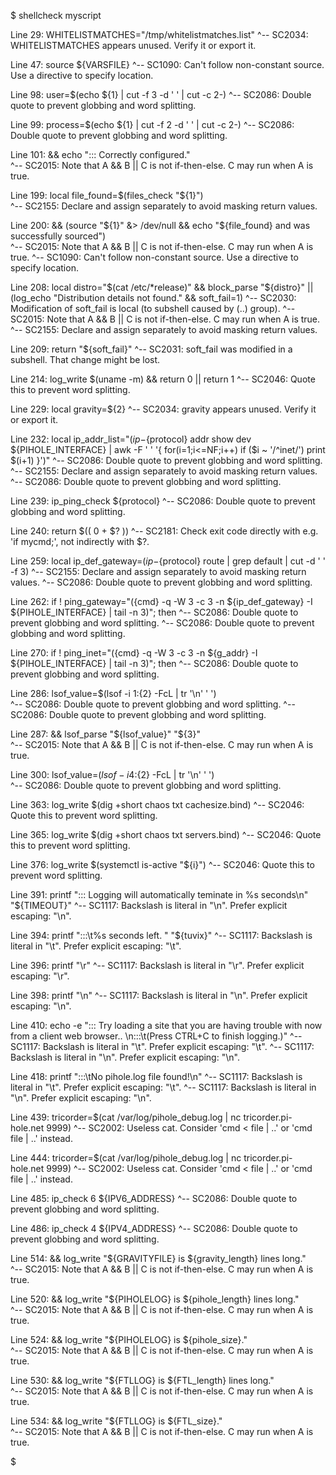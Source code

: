 $ shellcheck myscript
 
Line 29:
WHITELISTMATCHES="/tmp/whitelistmatches.list"
^-- SC2034: WHITELISTMATCHES appears unused. Verify it or export it.
 
Line 47:
source ${VARSFILE}
^-- SC1090: Can't follow non-constant source. Use a directive to specify location.
 
Line 98:
  user=$(echo ${1} | cut -f 3 -d ' ' | cut -c 2-)
              ^-- SC2086: Double quote to prevent globbing and word splitting.
 
Line 99:
  process=$(echo ${1} | cut -f 2 -d ' ' | cut -c 2-)
                 ^-- SC2086: Double quote to prevent globbing and word splitting.
 
Line 101:
  && echo ":::       Correctly configured." \
  ^-- SC2015: Note that A && B || C is not if-then-else. C may run when A is true.
 
Line 199:
  local file_found=$(files_check "${1}") \
        ^-- SC2155: Declare and assign separately to avoid masking return values.
 
Line 200:
   && (source "${1}" &> /dev/null && echo "${file_found} and was successfully sourced") \
   ^-- SC2015: Note that A && B || C is not if-then-else. C may run when A is true.
       ^-- SC1090: Can't follow non-constant source. Use a directive to specify location.
 
Line 208:
        local distro="$(cat /etc/*release)" && block_parse "${distro}" || (log_echo "Distribution details not found." && soft_fail=1)
                                                                                                                         ^-- SC2030: Modification of soft_fail is local (to subshell caused by (..) group).
                                            ^-- SC2015: Note that A && B || C is not if-then-else. C may run when A is true.
              ^-- SC2155: Declare and assign separately to avoid masking return values.
 
Line 209:
        return "${soft_fail}"
                ^-- SC2031: soft_fail was modified in a subshell. That change might be lost.
 
Line 214:
  log_write $(uname -m) && return 0 || return 1
            ^-- SC2046: Quote this to prevent word splitting.
 
Line 229:
  local gravity=${2}
        ^-- SC2034: gravity appears unused. Verify it or export it.
 
Line 232:
  local ip_addr_list="$(ip -${protocol} addr show dev ${PIHOLE_INTERFACE} | awk -F ' ' '{ for(i=1;i<=NF;i++) if ($i ~ '/^inet/') print $(i+1) }')"
                                                      ^-- SC2086: Double quote to prevent globbing and word splitting.
        ^-- SC2155: Declare and assign separately to avoid masking return values.
                            ^-- SC2086: Double quote to prevent globbing and word splitting.
 
Line 239:
    ip_ping_check ${protocol}
                  ^-- SC2086: Double quote to prevent globbing and word splitting.
 
Line 240:
    return $(( 0 + $? ))
                   ^-- SC2181: Check exit code directly with e.g. 'if mycmd;', not indirectly with $?.
 
Line 259:
  local ip_def_gateway=$(ip -${protocol} route | grep default | cut -d ' ' -f 3)
        ^-- SC2155: Declare and assign separately to avoid masking return values.
                             ^-- SC2086: Double quote to prevent globbing and word splitting.
 
Line 262:
    if ! ping_gateway="$(${cmd} -q -W 3 -c 3 -n ${ip_def_gateway} -I ${PIHOLE_INTERFACE} | tail -n 3)"; then
                                                                     ^-- SC2086: Double quote to prevent globbing and word splitting.
                                                ^-- SC2086: Double quote to prevent globbing and word splitting.
 
Line 270:
    if ! ping_inet="$(${cmd} -q -W 3 -c 3 -n ${g_addr} -I ${PIHOLE_INTERFACE} | tail -n 3)"; then
                                                          ^-- SC2086: Double quote to prevent globbing and word splitting.
 
Line 286:
  lsof_value=$(lsof -i ${1}:${2} -FcL | tr '\n' ' ') \
                            ^-- SC2086: Double quote to prevent globbing and word splitting.
                       ^-- SC2086: Double quote to prevent globbing and word splitting.
 
Line 287:
  && lsof_parse "${lsof_value}" "${3}" \
  ^-- SC2015: Note that A && B || C is not if-then-else. C may run when A is true.
 
Line 300:
        lsof_value=$(lsof -i 4:${2} -FcL | tr '\n' ' ') \
                               ^-- SC2086: Double quote to prevent globbing and word splitting.
 
Line 363:
        log_write $(dig +short chaos txt cachesize.bind)
                  ^-- SC2046: Quote this to prevent word splitting.
 
Line 365:
        log_write $(dig +short chaos txt servers.bind)
                  ^-- SC2046: Quote this to prevent word splitting.
 
Line 376:
                log_write $(systemctl is-active "${i}")
                          ^-- SC2046: Quote this to prevent word splitting.
 
Line 391:
  printf "::: Logging will automatically teminate in %s seconds\n" "${TIMEOUT}"
                                                               ^-- SC1117: Backslash is literal in "\n". Prefer explicit escaping: "\\n".
 
Line 394:
    printf ":::\t%s seconds left. " "${tuvix}"
               ^-- SC1117: Backslash is literal in "\t". Prefer explicit escaping: "\\t".
 
Line 396:
      printf "\r"
              ^-- SC1117: Backslash is literal in "\r". Prefer explicit escaping: "\\r".
 
Line 398:
      printf "\n"
              ^-- SC1117: Backslash is literal in "\n". Prefer explicit escaping: "\\n".
 
Line 410:
        echo -e "::: Try loading a site that you are having trouble with now from a client web browser.. \n:::\t(Press CTRL+C to finish logging.)"
                                                                                                              ^-- SC1117: Backslash is literal in "\t". Prefer explicit escaping: "\\t".
                                                                                                         ^-- SC1117: Backslash is literal in "\n". Prefer explicit escaping: "\\n".
 
Line 418:
                printf ":::\tNo pihole.log file found!\n"
                           ^-- SC1117: Backslash is literal in "\t". Prefer explicit escaping: "\\t".
                                                      ^-- SC1117: Backslash is literal in "\n". Prefer explicit escaping: "\\n".
 
Line 439:
          tricorder=$(cat /var/log/pihole_debug.log | nc tricorder.pi-hole.net 9999)
                          ^-- SC2002: Useless cat. Consider 'cmd < file | ..' or 'cmd file | ..' instead.
 
Line 444:
                          tricorder=$(cat /var/log/pihole_debug.log | nc tricorder.pi-hole.net 9999)
                                          ^-- SC2002: Useless cat. Consider 'cmd < file | ..' or 'cmd file | ..' instead.
 
Line 485:
ip_check 6 ${IPV6_ADDRESS}
           ^-- SC2086: Double quote to prevent globbing and word splitting.
 
Line 486:
ip_check 4 ${IPV4_ADDRESS}
           ^-- SC2086: Double quote to prevent globbing and word splitting.
 
Line 514:
        && log_write "${GRAVITYFILE} is ${gravity_length} lines long." \
        ^-- SC2015: Note that A && B || C is not if-then-else. C may run when A is true.
 
Line 520:
  && log_write "${PIHOLELOG} is ${pihole_length} lines long." \
  ^-- SC2015: Note that A && B || C is not if-then-else. C may run when A is true.
 
Line 524:
  && log_write "${PIHOLELOG} is ${pihole_size}." \
  ^-- SC2015: Note that A && B || C is not if-then-else. C may run when A is true.
 
Line 530:
  && log_write "${FTLLOG} is ${FTL_length} lines long." \
  ^-- SC2015: Note that A && B || C is not if-then-else. C may run when A is true.
 
Line 534:
  && log_write "${FTLLOG} is ${FTL_size}." \
  ^-- SC2015: Note that A && B || C is not if-then-else. C may run when A is true.

$ 
